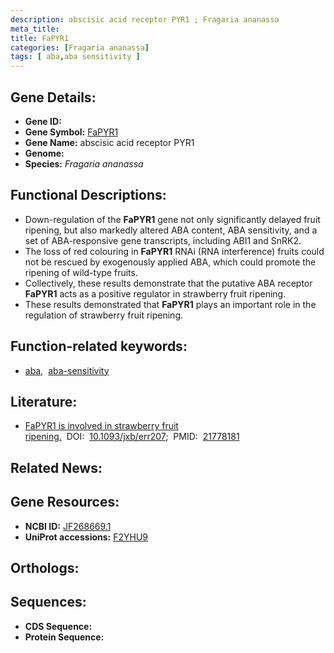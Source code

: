 ```yaml
---
description: abscisic acid receptor PYR1 ; Fragaria ananassa
meta_title:
title: FaPYR1
categories: [Fragaria ananassa]
tags: [ aba,aba sensitivity ]
---
```


## Gene Details:
- **Gene ID:** []()
- **Gene Symbol:** <u>FaPYR1</u>
- **Gene Name:** abscisic acid receptor PYR1
- **Genome:** []()
- **Species:** *Fragaria ananassa*

## Functional Descriptions:
   - Down-regulation of the **FaPYR1** gene not only significantly delayed fruit ripening, but also markedly altered ABA content, ABA sensitivity, and a set of ABA-responsive gene transcripts, including ABI1 and SnRK2.
   - The loss of red colouring in **FaPYR1** RNAi (RNA interference) fruits could not be rescued by exogenously applied ABA, which could promote the ripening of wild-type fruits.
   - Collectively, these results demonstrate that the putative ABA receptor **FaPYR1** acts as a positive regulator in strawberry fruit ripening.
   - These results demonstrated that **FaPYR1** plays an important role in the regulation of strawberry fruit ripening.

## Function-related keywords:
   - [aba](/tags/aba/),&nbsp;&nbsp;[aba-sensitivity](/tags/aba-sensitivity/)

## Literature:
   - [FaPYR1 is involved in strawberry fruit ripening.](https://doi.org/10.1093/jxb/err207)&nbsp;&nbsp;DOI:&nbsp;&nbsp;[10.1093/jxb/err207](https://doi.org/10.1093/jxb/err207);&nbsp;&nbsp;PMID:&nbsp;&nbsp;[21778181](https://pubmed.ncbi.nlm.nih.gov/21778181/)

## Related News:

## Gene Resources:
- **NCBI ID:**  [JF268669.1](https://www.ncbi.nlm.nih.gov/gene/?term=JF268669.1)
- **UniProt accessions:**  [F2YHU9](https://www.uniprot.org/uniprotkb/F2YHU9/entry)

## Orthologs:

## Sequences:
- **CDS Sequence:**
- **Protein Sequence:**
